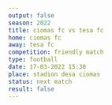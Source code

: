 ```yaml
---
output: false
season: 2022
title: ciomas fc vs tesa fc
home: ciomas fc
away: tesa fc
competition: friendly match
type: football
date: 17-03-2022 15:30
place: stadion desa ciomas
status: next match
result: false
---
```

